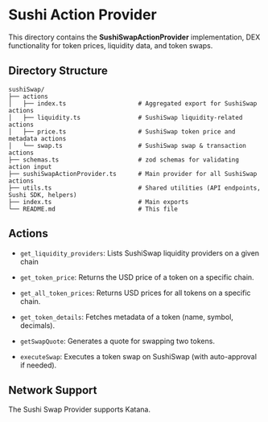 # Sushi Action Provider

This directory contains the **SushiSwapActionProvider** implementation, DEX functionality for token prices, liquidity data, and token swaps.

## Directory Structure

```
sushiSwap/
├── actions
│   ├── index.ts                    # Aggregated export for SushiSwap actions
│   ├── liquidity.ts                # SushiSwap liquidity-related actions
│   ├── price.ts                    # SushiSwap token price and metadata actions
│   └── swap.ts                     # SushiSwap swap & transaction actions
├── schemas.ts                      # zod schemas for validating action input
├── sushiSwapActionProvider.ts      # Main provider for all SushiSwap actions
├── utils.ts                        # Shared utilities (API endpoints, Sushi SDK, helpers)
├── index.ts                        # Main exports
└── README.md                       # This file
```

## Actions

- `get_liquidity_providers`: Lists SushiSwap liquidity providers on a given chain

- `get_token_price`: Returns the USD price of a token on a specific chain.

- `get_all_token_prices`: Returns USD prices for all tokens on a specific chain.

- `get_token_details`: Fetches metadata of a token (name, symbol, decimals).

- `getSwapQuote`: Generates a quote for swapping two tokens.

- `executeSwap`: Executes a token swap on SushiSwap (with auto-approval if needed).

## Network Support

The Sushi Swap Provider supports Katana.
